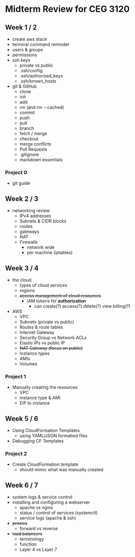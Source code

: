 # Midterm Review for CEG 3120

## Week 1 / 2

- create aws stack
- terminal command reminder
- users & groups
- permissions
- ssh keys
  - private vs public
  - .ssh/config
  - .ssh/authorized_keys
  - .ssh/known_hosts
- git & GitHub
  - clone
  - init
  - add
  - rm (and rm --cached)
  - commit
  - push
  - pull
  - branch
  - fetch / merge
  - checkout
  - merge conflicts
  - Pull Requests
  - .gitignore
  - markdown essentials

### Project 0

- git guide

## Week 2 / 3

- networking review
  - IPv4 addresses
  - Subnets & CIDR blocks
  - routes
  - gateways
  - NAT
  - Firewalls
    - network wide
    - per machine (iptables)

## Week 3 / 4

- the cloud
  - types of cloud services
  - regions
  - ~~access management of cloud resources~~
    - IAM tokens for **authorization**
      - can create(?) access(?) delete(?) view billing(?)
- AWS
  - VPC
  - Subnets (private vs public)
  - Routes & route tables
  - Internet Gateway
  - Security Group vs Network ACLs
  - Elastic IPs vs public IP
  - ~~NAT Gateway (focus on public)~~
  - Instance types
  - AMIs
  - Volumes

### Project 1

- Manually creating the resources
  - VPC
  - instance type & AMI
  - EIP to instance

## Week 5 / 6

- Using CloudFormation Templates
  - using YAML/JSON formatted files
- Debugging CF Templates

### Project 2

- Create CloudFormation template
  - should mimic what was manually created

## Week 6 / 7

- system logs & service control
- installing and configuring a webserver
  - apache vs nginx
  - status / control of services (systemctl)
  - service logs (apache & ssh)
- ~~proxies~~
  - forward vs reverse
- ~~load balancers~~
  - terminology
  - function
  - Layer 4 vs Layer 7
